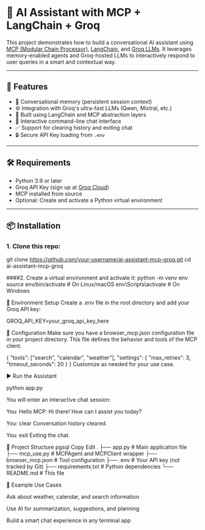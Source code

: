 # 🤖 AI Assistant with MCP + LangChain + Groq

This project demonstrates how to build a conversational AI assistant using [MCP (Modular Chain Processor)](https://github.com/langroid/MCP), [LangChain](https://www.langchain.com/), and [Groq LLMs](https://groq.com/). It leverages memory-enabled agents and Groq-hosted LLMs to interactively respond to user queries in a smart and contextual way.

---

## 📌 Features

- 🧠 Conversational memory (persistent session context)
- ⚙️ Integration with Groq's ultra-fast LLMs (Qwen, Mixtral, etc.)
- 🔄 Built using LangChain and MCP abstraction layers
- 💬 Interactive command-line chat interface
- ✅ Support for clearing history and exiting chat
- 🔒 Secure API Key loading from `.env`

---

## 🛠️ Requirements

- Python 3.9 or later
- Groq API Key (sign up at [Groq Cloud](https://console.groq.com/))
- MCP installed from source
- Optional: Create and activate a Python virtual environment

---

## 📦 Installation

### 1. Clone this repo:


git clone https://github.com/your-username/ai-assistant-mcp-groq.git
cd ai-assistant-mcp-groq

####2. Create a virtual environment and activate it:
python -m venv env
source env/bin/activate       # On Linux/macOS
env\Scripts\activate          # On Windows


🔑 Environment Setup
Create a .env file in the root directory and add your Groq API key:

GROQ_API_KEY=your_groq_api_key_here


🧠 Configuration
Make sure you have a browser_mcp.json configuration file in your project directory. This file defines the behavior and tools of the MCP client.

{
  "tools": ["search", "calendar", "weather"],
  "settings": {
    "max_retries": 3,
    "timeout_seconds": 20
  }
}
Customize as needed for your use case.


▶️ Run the Assistant

python app.py

You will enter an interactive chat session:

You: Hello
MCP: Hi there! How can I assist you today?

You: clear
Conversation history cleared.

You: exit
Exiting the chat.



📁 Project Structure
pgsql
Copy
Edit
.
├── app.py                # Main application file
├── mcp_use.py            # MCPAgent and MCPClient wrapper
├── browser_mcp.json      # Tool configuration
├── .env                  # Your API key (not tracked by Git)
├── requirements.txt      # Python dependencies
└── README.md             # This file



🚀 Example Use Cases

Ask about weather, calendar, and search information

Use AI for summarization, suggestions, and planning

Build a smart chat experience in any terminal app
